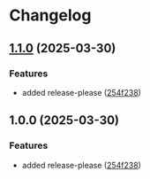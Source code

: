 # Changelog

## [1.1.0](https://github.com/kriegster108/aws-route53-dynamic-update/compare/v1.0.0...v1.1.0) (2025-03-30)


### Features

* added release-please ([254f238](https://github.com/kriegster108/aws-route53-dynamic-update/commit/254f2387342c0b23388b62212f8411a1e9f0478d))

## 1.0.0 (2025-03-30)


### Features

* added release-please ([254f238](https://github.com/kriegster108/aws-route53-dynamic-update/commit/254f2387342c0b23388b62212f8411a1e9f0478d))
